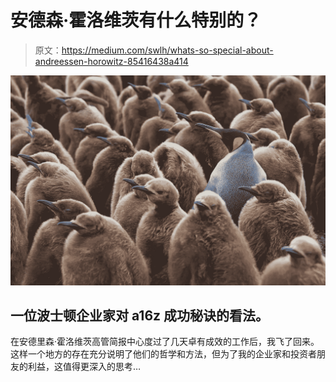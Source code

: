 # 安德森·霍洛维茨有什么特别的？

> 原文：<https://medium.com/swlh/whats-so-special-about-andreessen-horowitz-85416438a414>

![](img/e785f7818e34ca35c36d102c958c2e54.png)

## 一位波士顿企业家对 a16z 成功秘诀的看法。

在安德里森·霍洛维茨高管简报中心度过了几天卓有成效的工作后，我飞了回来。这样一个地方的存在充分说明了他们的哲学和方法，但为了我的企业家和投资者朋友的利益，这值得更深入的思考…